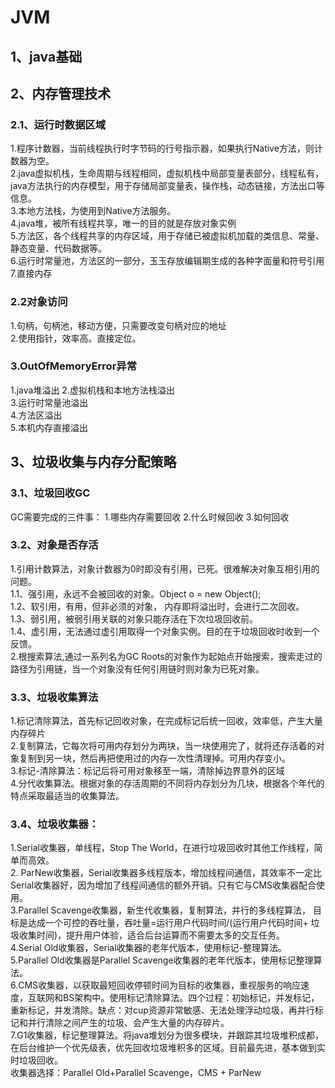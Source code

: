 # JVM
##  1、java基础
##  2、内存管理技术
### 2.1、运行时数据区域
1.程序计数器，当前线程执行时字节码的行号指示器，如果执行Native方法，则计数器为空。     
2.java虚拟机栈，生命周期与线程相同，虚拟机栈中局部变量表部分，线程私有，java方法执行的内存模型，用于存储局部变量表，操作栈，动态链接，方法出口等信息。        
3.本地方法栈，为使用到Native方法服务。       
4.java堆，被所有线程共享，唯一的目的就是存放对象实例       
5.方法区，各个线程共享的内存区域，用于存储已被虚拟机加载的类信息、常量、静态变量、代码数据等。        
6.运行时常量池，方法区的一部分，玉玉存放编辑期生成的各种字面量和符号引用         
7.直接内存  
### 2.2对象访问
1.句柄，句柄池，移动方便，只需要改变句柄对应的地址  
2.使用指针，效率高。直接定位。  
### 3.OutOfMemoryError异常
1.java堆溢出 
2.虚拟机栈和本地方法栈溢出  
3.运行时常量池溢出  
4.方法区溢出   
5.本机内存直接溢出  
##  3、垃圾收集与内存分配策略
### 3.1、垃圾回收GC
GC需要完成的三件事：
1.哪些内存需要回收
2.什么时候回收
3.如何回收
### 3.2、对象是否存活
1.引用计数算法，对象计数器为0时即没有引用，已死。很难解决对象互相引用的问题。  
  1.1、强引用，永远不会被回收的对象。Object o = new Object();  
  1.2、软引用，有用，但非必须的对象， 内存即将溢出时，会进行二次回收。  
  1.3、弱引用，被弱引用关联的对象只能存活在下次垃圾回收前。  
  1.4、虚引用，无法通过虚引用取得一个对象实例。目的在于垃圾回收时收到一个反馈。  
2.根搜索算法,通过一系列名为GC Roots的对象作为起始点开始搜索，搜索走过的路径为引用链，当一个对象没有任何引用链时则对象为已死对象。
### 3.3、垃圾收集算法
1.标记清除算法，首先标记回收对象，在完成标记后统一回收，效率低，产生大量内存碎片     
2.复制算法，它每次将可用内存划分为两块，当一块使用完了，就将还存活着的对象复制到另一块，然后再把使用过的内存一次性清理掉。可用内存变小。     
3.标记-清除算法：标记后将可用对象移至一端，清除掉边界意外的区域       
4.分代收集算法。根据对象的存活周期的不同将内存划分为几块，根据各个年代的特点采取最适当的收集算法。      
### 3.4、垃圾收集器：
1.Serial收集器，单线程，Stop The World，在进行垃圾回收时其他工作线程，简单而高效。  
2. ParNew收集器，Serial收集器多线程版本，增加线程间通信，其效率不一定比Serial收集器好，因为增加了线程间通信的额外开销。只有它与CMS收集器配合使用。    
3.Parallel Scavenge收集器，新生代收集器，复制算法，并行的多线程算法， 目标是达成一个可控的吞吐量，吞吐量=运行用户代码时间/(运行用户代码时间+ 垃圾收集时间)，提升用户体验，适合后台运算而不需要太多的交互任务。  
4.Serial Old收集器，Serial收集器的老年代版本，使用标记-整理算法。  
5.Parallel Old收集器是Parallel Scavenge收集器的老年代版本，使用标记整理算法。  
6.CMS收集器，以获取最短回收停顿时间为目标的收集器，重视服务的响应速度，互联网和BS架构中。使用标记清除算法。四个过程：初始标记，并发标记，重新标记，并发清除。缺点：对cup资源非常敏感、无法处理浮动垃圾，再并行标记和并行清除之间产生的垃圾、会产生大量的内存碎片。  
7.G1收集器，标记整理算法。将java堆划分为很多模块，并跟踪其垃圾堆积成都，在后台维护一个优先级表，优先回收垃圾堆积多的区域。目前最先进，基本做到实时垃圾回收。  
收集器选择：Parallel Old+Parallel Scavenge，CMS + ParNew 
